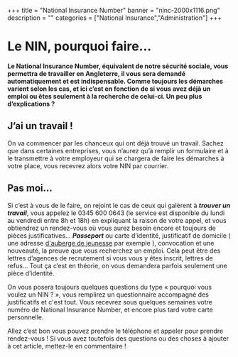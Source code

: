 +++
title = "National Insurance Number"
banner = "ninc-2000x1116.png"
description = ""
categories = ["National Insurance","Administration"]
+++

# Le NIN, pourquoi faire...

<strong>Le National Insurance Number, équivalent de notre sécurité sociale, vous permettra de travailler en Angleterre, il vous sera demandé automatiquement et est indispensable. Comme toujours les démarches varient selon les cas, et ici c’est en fonction de si vous avez déjà un emploi ou êtes seulement à la recherche de celui-ci. Un peu plus d’explications ?</strong>

## J’ai un travail !

On va commencer par les chanceux qui ont déjà trouvé un travail. Sachez que dans certaines entreprises, vous n’aurez qu’à remplir un formulaire et à le transmettre à votre employeur qui se chargera de faire les démarches à votre place, vous recevrez alors votre NIN par courrier.

## Pas moi...

Si c’est à vous de le faire, on rejoint le cas de ceux qui galèrent à <em><strong>trouver un travail</strong></em>, vous appelez le 0345 600 0643 (le service est disponible du lundi au vendredi entre 8h et 18h) en expliquant la raison de votre appel, et vous obtiendrez un rendez-vous où vous aurez besoin encore et toujours de pièces justificatives… <em><strong>Passeport</strong></em> ou carte d’identité, justificatif de domicile ( une adresse <a href="/fr/blog/logement-a-londres/">d'auberge de jeunesse</a> par exemple ), convocation et une nouveauté, la preuve que vous recherchez un emploi. Cela peut être des lettres d’agences de recrutement si vous vous y êtes inscrit, lettres de refus… Tout ça c’est en théorie, on vous demandera parfois seulement une pièce d’identité.

On vous posera toujours quelques questions du type « pourquoi vous voulez un NIN ? », vous remplirez un questionnaire accompagné des justificatifs et c'est tout. Vous recevrez sous quelques semaines votre numéro de National Insurance Number, et encore plus tard votre carte personnelle.

Allez c’est bon vous pouvez prendre le téléphone et appeler pour prendre rendez-vous ! Si vous avez toutefois des questions ou des choses à ajouter à cet article, mettez-le en commentaire !
